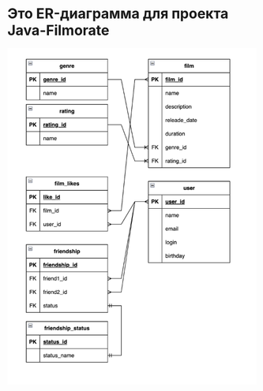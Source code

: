 # Это ER-диаграмма для проекта Java-Filmorate
![](https://github.com/DmitryMisevra/java-filmorate-er-diagram-misevra/blob/593cc1facbcbdfb82eb9dbbb413bfd17cfdb2a0d/er_diagram_misevra.png)
